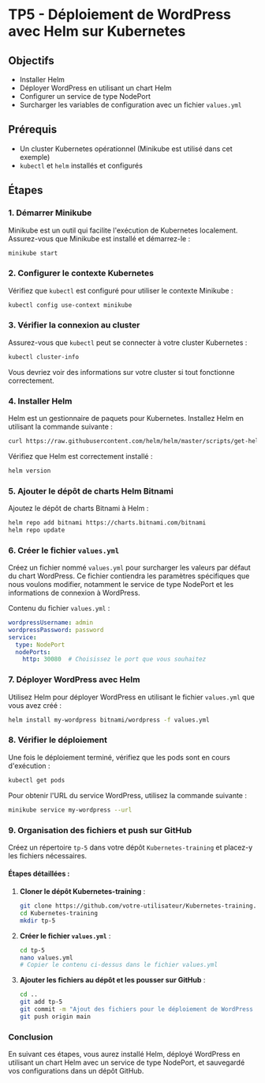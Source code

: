 
# TP5 - Déploiement de WordPress avec Helm sur Kubernetes

## Objectifs
- Installer Helm
- Déployer WordPress en utilisant un chart Helm
- Configurer un service de type NodePort
- Surcharger les variables de configuration avec un fichier `values.yml`

## Prérequis
- Un cluster Kubernetes opérationnel (Minikube est utilisé dans cet exemple)
- `kubectl` et `helm` installés et configurés

## Étapes

### 1. Démarrer Minikube
Minikube est un outil qui facilite l'exécution de Kubernetes localement. Assurez-vous que Minikube est installé et démarrez-le :

```sh
minikube start
```

### 2. Configurer le contexte Kubernetes
Vérifiez que `kubectl` est configuré pour utiliser le contexte Minikube :

```sh
kubectl config use-context minikube
```

### 3. Vérifier la connexion au cluster
Assurez-vous que `kubectl` peut se connecter à votre cluster Kubernetes :

```sh
kubectl cluster-info
```

Vous devriez voir des informations sur votre cluster si tout fonctionne correctement.

### 4. Installer Helm
Helm est un gestionnaire de paquets pour Kubernetes. Installez Helm en utilisant la commande suivante :

```sh
curl https://raw.githubusercontent.com/helm/helm/master/scripts/get-helm-3 | bash
```

Vérifiez que Helm est correctement installé :

```sh
helm version
```

### 5. Ajouter le dépôt de charts Helm Bitnami
Ajoutez le dépôt de charts Bitnami à Helm :

```sh
helm repo add bitnami https://charts.bitnami.com/bitnami
helm repo update
```

### 6. Créer le fichier `values.yml`
Créez un fichier nommé `values.yml` pour surcharger les valeurs par défaut du chart WordPress. Ce fichier contiendra les paramètres spécifiques que nous voulons modifier, notamment le service de type NodePort et les informations de connexion à WordPress.

Contenu du fichier `values.yml` :

```yaml
wordpressUsername: admin
wordpressPassword: password
service:
  type: NodePort
  nodePorts:
    http: 30080  # Choisissez le port que vous souhaitez
```

### 7. Déployer WordPress avec Helm
Utilisez Helm pour déployer WordPress en utilisant le fichier `values.yml` que vous avez créé :

```sh
helm install my-wordpress bitnami/wordpress -f values.yml
```

### 8. Vérifier le déploiement
Une fois le déploiement terminé, vérifiez que les pods sont en cours d'exécution :

```sh
kubectl get pods
```

Pour obtenir l'URL du service WordPress, utilisez la commande suivante :

```sh
minikube service my-wordpress --url
```

### 9. Organisation des fichiers et push sur GitHub
Créez un répertoire `tp-5` dans votre dépôt `Kubernetes-training` et placez-y les fichiers nécessaires.

#### Étapes détaillées :

1. **Cloner le dépôt Kubernetes-training** :

    ```sh
    git clone https://github.com/votre-utilisateur/Kubernetes-training.git
    cd Kubernetes-training
    mkdir tp-5
    ```

2. **Créer le fichier `values.yml`** :

    ```sh
    cd tp-5
    nano values.yml
    # Copier le contenu ci-dessus dans le fichier values.yml
    ```

3. **Ajouter les fichiers au dépôt et les pousser sur GitHub** :

    ```sh
    cd ..
    git add tp-5
    git commit -m "Ajout des fichiers pour le déploiement de WordPress avec Helm"
    git push origin main
    ```

### Conclusion
En suivant ces étapes, vous aurez installé Helm, déployé WordPress en utilisant un chart Helm avec un service de type NodePort, et sauvegardé vos configurations dans un dépôt GitHub.
